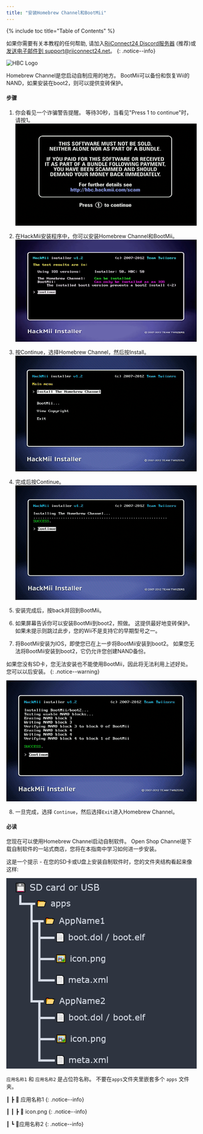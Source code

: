 ```yaml
---
title: "安装Homebrew Channel和BootMii"
---
```


{% include toc title="Table of Contents" %}

如果你需要有关本教程的任何帮助, 请加入[RiiConnect24 Discord服务器](https://discord.gg/rc24) (推荐)或 [发送电子邮件到 support@riiconnect24.net](mailto:support@riiconnect24.net)。
{: .notice--info}

![HBC Logo](/images/hbc.png)

Homebrew Channel是您启动自制应用的地方。 BootMii可以备份和恢复Wii的NAND，如果安装在boot2，则可以提供变砖保护。

#### 步骤

1. 你会看见一个诈骗警告提醒。 等待30秒，当看见"Press 1 to continue"时，请按1。 ![诈骗警告提醒](/images/Wii/ScamScreen.png)

2. 在HackMii安装程序中，你可以安装Homebrew Channel和BootMii。 ![结果](/images/Wii/Results.png)

3. 按Continue，选择Homebrew Channel，然后按Install。 ![安装Homebrew Channel](/images/Wii/InstallHomebrewChannel.png)

4. 完成后按Continue。 ![成功安装Homebrew Channel](/images/Wii/SuccessHBC.png)

5. 安装完成后，按back并回到BootMii。
6. 如果屏幕告诉你可以安装BootMii到boot2，照做。 这提供最好地变砖保护。 如果未提示则跳过此步，您的Wii不是支持它的早期型号之一。
7. 将BootMii安装为IOS，即使您已在上一步将BootMii安装到boot2。 如果您无法将BootMii安装到boot2，它仍允许您创建NAND备份。

如果您没有SD卡，您无法安装也不能使用BootMii，因此将无法利用上述好处。 您可以以后安装。
{: .notice--warning}

![安装BootMii](/images/Wii/InstallBootMii.png)

8. 一旦完成，选择 `Continue`，然后选择`Exit`进入Homebrew Channel。

#### 必读

您现在可以使用Homebrew Channel启动自制软件。 Open Shop Channel是下载自制软件的一站式商店，您将在本指南中学习如何进一步安装。

这是一个提示 - 在您的SD卡或U盘上安装自制软件时，您的文件夹结构看起来像这样:

![适当的SD卡文件夹架构](images/Wii/FolderStructure.png)

`应用名称1` 和 `应用名称2` 是占位符名称。 不要在`apps`文件夹里嵌套多个 `apps` 文件夹。

┃ ┣ 📂 应用名称1
{: .notice--info}

┃ ┃ ┣ 📄 icon.png
{: .notice--info}

┃ ┗ 📂应用名称2
{: .notice--info}

